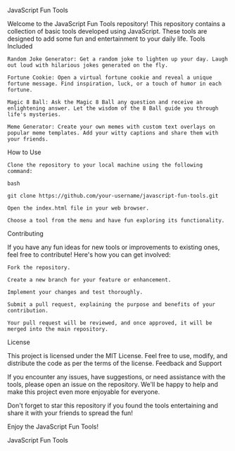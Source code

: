 JavaScript Fun Tools

Welcome to the JavaScript Fun Tools repository! This repository contains a collection of basic tools developed using JavaScript. These tools are designed to add some fun and entertainment to your daily life.
Tools Included

    Random Joke Generator: Get a random joke to lighten up your day. Laugh out loud with hilarious jokes generated on the fly.

    Fortune Cookie: Open a virtual fortune cookie and reveal a unique fortune message. Find inspiration, luck, or a touch of humor in each fortune.

    Magic 8 Ball: Ask the Magic 8 Ball any question and receive an enlightening answer. Let the wisdom of the 8 Ball guide you through life's mysteries.

    Meme Generator: Create your own memes with custom text overlays on popular meme templates. Add your witty captions and share them with your friends.

How to Use

    Clone the repository to your local machine using the following command:

    bash

    git clone https://github.com/your-username/javascript-fun-tools.git

    Open the index.html file in your web browser.

    Choose a tool from the menu and have fun exploring its functionality.

Contributing

If you have any fun ideas for new tools or improvements to existing ones, feel free to contribute! Here's how you can get involved:

    Fork the repository.

    Create a new branch for your feature or enhancement.

    Implement your changes and test thoroughly.

    Submit a pull request, explaining the purpose and benefits of your contribution.

    Your pull request will be reviewed, and once approved, it will be merged into the main repository.

License

This project is licensed under the MIT License. Feel free to use, modify, and distribute the code as per the terms of the license.
Feedback and Support

If you encounter any issues, have suggestions, or need assistance with the tools, please open an issue on the repository. We'll be happy to help and make this project even more enjoyable for everyone.

Don't forget to star this repository if you found the tools entertaining and share it with your friends to spread the fun!

Enjoy the JavaScript Fun Tools!

JavaScript Fun Tools